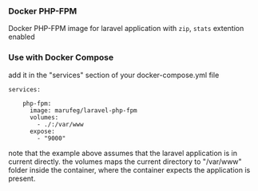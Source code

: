 ### Docker PHP-FPM
Docker PHP-FPM image for laravel application with `zip`, `stats` extention enabled


### Use with Docker Compose

add it in the "services" section of your docker-compose.yml file

```
services:

    php-fpm:
      image: marufeg/laravel-php-fpm
      volumes:
        - ./:/var/www
      expose:
        - "9000"
```


note that the example above assumes that the laravel application is in current directly. the volumes maps the current directory to "/var/www" folder inside the container, where the container expects the application is present.
